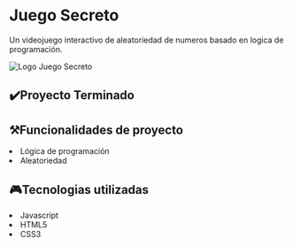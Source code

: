 <h1>Juego Secreto</h1>
Un videojuego interactivo de aleatoriedad de numeros basado en logica de programación.

![Logo Juego Secreto](https://github.com/maujimenez4/JuegoSecreto/assets/158120415/a67477fe-9bc7-4caf-8109-568aeb377e33)

<h2 font-size:10px>✔️Proyecto Terminado</h2>

<h2 font-size:10px>⚒️Funcionalidades de proyecto</h2>
<li>Lógica de programación</li>
<li>Aleatoriedad</li>

<h2 font-size:10px>🎮Tecnologias utilizadas</h2>
<li>Javascript</li>
<li>HTML5</li>
<li>CSS3</li>


